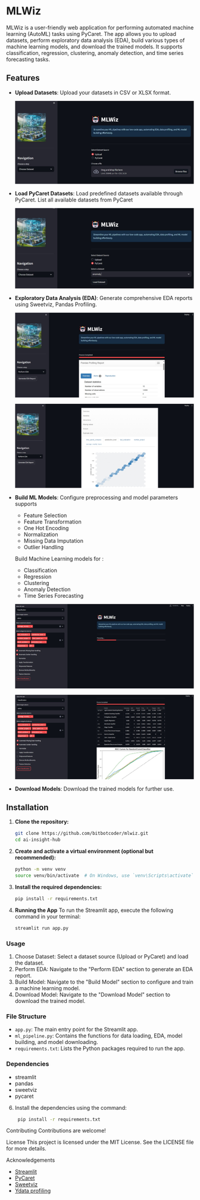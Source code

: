 # MLWiz

MLWiz is a user-friendly web application for performing automated machine learning (AutoML) tasks using PyCaret. The app allows you to upload datasets, perform exploratory data analysis (EDA), build various types of machine learning models, and download the trained models. It supports classification, regression, clustering, anomaly detection, and time series forecasting tasks.

## Features

- **Upload Datasets**: Upload your datasets in CSV or XLSX format.

   ![alt text](images/mlwiz5.jpeg)

- **Load PyCaret Datasets**: Load predefined datasets available through PyCaret. List all available datasets from PyCaret

   ![alt text](images/mlwiz6.jpeg)

- **Exploratory Data Analysis (EDA)**: Generate comprehensive EDA reports using Sweetviz, Pandas Profiling.

   ![alt text](images/MLWiz.jpg)

   ![alt text](images/mlwiz2.jpeg) 

- **Build ML Models**: 
  Configure preprocessing and model parameters supports
  - Feature Selection
  - Feature Transformation
  - One Hot Encoding
  - Normalization
  - Missing Data Imputation
  - Outlier Handling

  Build Machine Learning models for :

  - Classification 
  - Regression
  - Clustering 
  - Anomaly Detection 
  - Time Series Forecasting

   ![alt text](images/mlwiz3.jpeg)

   ![alt text](images/mlwiz4.jpeg)

- **Download Models**: Download the trained models for further use.

## Installation

1. **Clone the repository:**
   ```bash
   git clone https://github.com/bitbotcoder/mlwiz.git
   cd ai-insight-hub

2. **Create and activate a virtual environment (optional but recommended):**
    ```bash
   python -m venv venv
   source venv/bin/activate  # On Windows, use `venv\Scripts\activate`

3. **Install the required dependencies:**
   ```bash
   pip install -r requirements.txt

4. **Running the App**
    To run the Streamlit app, execute the following command in your terminal:
    ```bash
    streamlit run app.py

### Usage 
1. Choose Dataset: Select a dataset source (Upload or PyCaret) and load the dataset.
2. Perform EDA: Navigate to the "Perform EDA" section to generate an EDA report.
3. Build Model: Navigate to the "Build Model" section to configure and train a machine learning model.
4. Download Model: Navigate to the "Download Model" section to download the trained model.

### File Structure
 - `app.py`: The main entry point for the Streamlit app.
 - `ml_pipeline.py`: Contains the functions for data loading, EDA, model building, and model downloading.
 - `requirements.txt`: Lists the Python packages required to run the app.

### Dependencies
 - streamlit
 - pandas
 - sweetviz
 - pycaret

6. Install the dependencies using the command:
   ```bash
    pip install -r requirements.txt

Contributing
Contributions are welcome! 

License
This project is licensed under the MIT License. See the LICENSE file for more details.

Acknowledgements
- [Streamlit](https://github.com/streamlit/streamlit)
- [PyCaret](https://github.com/pycaret/pycaret)
- [Sweetviz](https://github.com/fbdesignpro/sweetviz)
- [Ydata profiling](https://github.com/ydataai/ydata-profiling)